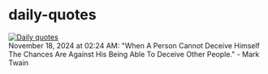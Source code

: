 # daily-quotes
[![Daily quotes](https://github.com/ceepu8/daily-quotes/actions/workflows/daily-quote.yml/badge.svg)](https://github.com/ceepu8/daily-quotes/actions/workflows/daily-quote.yml)<br/>
November 18, 2024 at 02:24 AM: "When A Person Cannot Deceive Himself The Chances Are Against His Being Able To Deceive Other People." - Mark Twain
